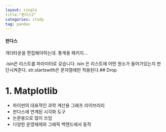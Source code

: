 ```yaml
---
layout: single
title:"판다스2"
categories: study
tag: pandas
---
```

#### 판다스

개더타운을 편집해야하는데. 통계용 패키지...


.isin은 리스트를 파라미터로 갖습니다. isin 은 리스트에 어떤 원소가 들어가있는지 판단시켜준다.
str.startswith은 문자열에만 적용된다.## Drop

# 1. Matplotlib

-   파이썬의 대표적인 과학 계산용 그래프 라이브러리
-   판다스에 연계된 시각화 도구
-   논문용으로 많이 쓰임
-   다양한 운영체제와 그래픽 백엔드에서 동작